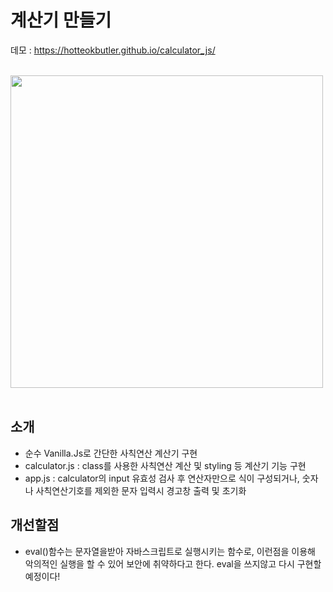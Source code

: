 # 계산기 만들기

데모 : https://hotteokbutler.github.io/calculator_js/
<br>
<br>

<img width="500" src="https://user-images.githubusercontent.com/90666180/158944699-c4308091-1534-40dc-9354-43e7f7b04954.gif">

<br>
<br>

## 소개

- 순수 Vanilla.Js로 간단한 사칙연산 계산기 구현
- calculator.js : class를 사용한 사칙연산 계산 및 styling 등 계산기 기능 구현
- app.js : calculator의 input 유효성 검사 후 연산자만으로 식이 구성되거나, 숫자나 사칙연산기호를 제외한 문자 입력시 경고창 출력 및 초기화

## 개선할점

- eval()함수는 문자열을받아 자바스크립트로 실행시키는 함수로, 이런점을 이용해 악의적인 실행을 할 수 있어 보안에 취약하다고 한다. eval을 쓰지않고 다시 구현할 예정이다!
